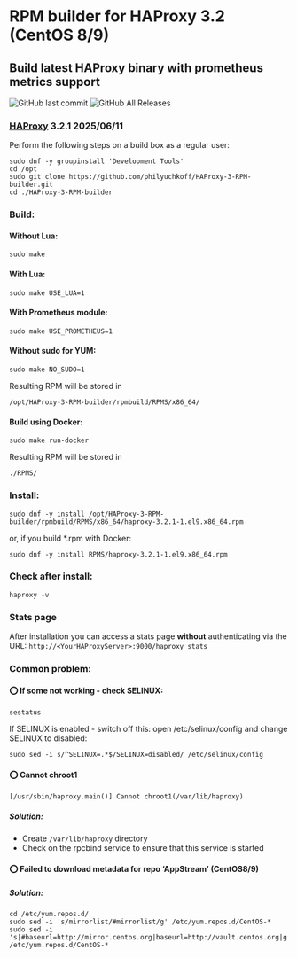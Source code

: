 # RPM builder for HAProxy 3.2 (CentOS 8/9)
## Build latest HAProxy binary with prometheus metrics support

![GitHub last commit](https://img.shields.io/github/last-commit/philyuchkoff/HAProxy-3-RPM-builder?style=for-the-badge)
![GitHub All Releases](https://img.shields.io/github/downloads/philyuchkoff/HAProxy-3-RPM-builder/total?style=for-the-badge)


### [HAProxy](http://www.haproxy.org/) 3.2.1 2025/06/11

Perform the following steps on a build box as a regular user:

    sudo dnf -y groupinstall 'Development Tools'
    cd /opt
    sudo git clone https://github.com/philyuchkoff/HAProxy-3-RPM-builder.git
    cd ./HAProxy-3-RPM-builder

### Build:

#### Without Lua:

    sudo make
    
#### With Lua:

    sudo make USE_LUA=1

#### With Prometheus module:

    sudo make USE_PROMETHEUS=1

#### Without sudo for YUM:

    sudo make NO_SUDO=1

Resulting RPM will be stored in 

    /opt/HAProxy-3-RPM-builder/rpmbuild/RPMS/x86_64/

#### Build using Docker:

    sudo make run-docker

Resulting RPM will be stored in 

    ./RPMS/


### Install:

    sudo dnf -y install /opt/HAProxy-3-RPM-builder/rpmbuild/RPMS/x86_64/haproxy-3.2.1-1.el9.x86_64.rpm

or, if you build *.rpm with Docker:

    sudo dnf -y install RPMS/haproxy-3.2.1-1.el9.x86_64.rpm 
    

### Check after install:

    haproxy -v

### Stats page

After installation you can access a stats page **without** authenticating via the URL: `http://<YourHAProxyServer>:9000/haproxy_stats`



### Common problem:

#### :o: If some not working - check SELINUX:

    sestatus

If SELINUX is enabled  - switch off this: open /etc/selinux/config and change SELINUX to disabled:

    sudo sed -i s/^SELINUX=.*$/SELINUX=disabled/ /etc/selinux/config


#### :o: Cannot chroot1
    [/usr/sbin/haproxy.main()] Cannot chroot1(/var/lib/haproxy)  
##### Solution:
- Create `/var/lib/haproxy` directory
- Check on the rpcbind service to ensure that this service is started 

#### :o: Failed to download metadata for repo ‘AppStream’ (CentOS8/9)
##### Solution:
    cd /etc/yum.repos.d/
    sudo sed -i 's/mirrorlist/#mirrorlist/g' /etc/yum.repos.d/CentOS-*
    sudo sed -i 's|#baseurl=http://mirror.centos.org|baseurl=http://vault.centos.org|g' /etc/yum.repos.d/CentOS-*
